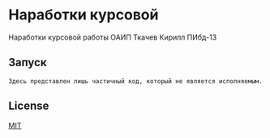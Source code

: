 # Наработки курсовой

Наработки курсовой работы ОАИП Ткачев Кирилл ПИбд-13

## Запуск

```
Здесь представлен лишь частичный код, который не является исполняемым.
```

## License

[MIT](https://choosealicense.com/licenses/mit/)
